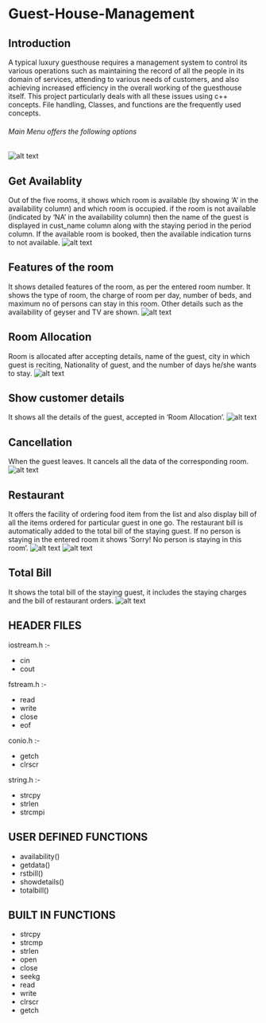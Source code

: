 # Guest-House-Management

## Introduction
A typical luxury guesthouse requires a management system to control its various operations such as maintaining the record of all the people in its domain of services, attending to various needs of customers, and also achieving increased efficiency in the overall working of the guesthouse itself.
This project particularly deals with all these issues using c++ concepts. File handling, Classes, and functions are the frequently used concepts.

###### Main Menu offers the following options
![alt text](https://github.com/shivam-motla/Guest-House-Management/blob/main/images/Main%20Menu.png?raw=true)

## Get Availablity
Out of the five rooms, it shows which room is available (by showing ‘A’ in the availability column) and which room is occupied. if the room is not available (indicated by ‘NA’ in the availability column) then the name of the guest is displayed in cust_name column along with the staying period in the period column. If the available room is booked, then the available indication turns to not available.
![alt text](https://github.com/shivam-motla/Guest-House-Management/blob/main/images/Availablity.png?raw=true)

## Features of the room
It shows detailed features of the room, as per the entered room number. It shows the type of room, the charge of room per day, number of beds, and maximum no of persons can stay in this room. Other details such as the availability of geyser and TV are shown.
![alt text](https://github.com/shivam-motla/Guest-House-Management/blob/main/images/Features%20of%20rooms.png?raw=true)

## Room Allocation
Room is allocated after accepting details, name of the guest, city in which guest is reciting, Nationality of guest, and the number of days he/she wants to stay.
![alt text](https://github.com/shivam-motla/Guest-House-Management/blob/main/images/Room%20Allocation.png?raw=true)


## Show customer details
It shows all the details of the guest, accepted in ‘Room Allocation’.
![alt text](https://github.com/shivam-motla/Guest-House-Management/blob/main/images/customer%20details.png?raw=true)


## Cancellation
When the guest leaves. It cancels all the data of the corresponding room.
![alt text](https://github.com/shivam-motla/Guest-House-Management/blob/main/images/Cancellation.png?raw=true)

## Restaurant
It offers the facility of ordering food item from the list and also display bill of all the items ordered for particular guest in one go. The restaurant bill is automatically added to the total bill of the staying guest. If no person is staying in the entered room it shows ‘Sorry! No person is staying in this room’.
![alt text](https://github.com/shivam-motla/Guest-House-Management/blob/main/images/Ordering%20in%20restaurant.png?raw=true)
![alt text](https://github.com/shivam-motla/Guest-House-Management/blob/main/images/Restaurant%20bill.png?raw=true)


## Total Bill
It shows the total bill of the staying guest, it includes the staying charges and the bill of restaurant orders. 
![alt text](https://github.com/shivam-motla/Guest-House-Management/blob/main/images/TOtAMt.png?raw=true)


## HEADER FILES
         
iostream.h :-
- cin
-	cout
  
fstream.h :-
-	read
-	write
-	close
-	eof

conio.h :-
-	getch
-	clrscr

string.h :-
-	strcpy
-	strlen
-	strcmpi

## USER DEFINED FUNCTIONS

-	availability()
-	getdata()
-	rstbill()
-	showdetails()
-	totalbill()



## BUILT IN FUNCTIONS

-	strcpy
-	strcmp
-	strlen
-	open
-	close
-	seekg
-	read
-	write
-	clrscr
-	getch
